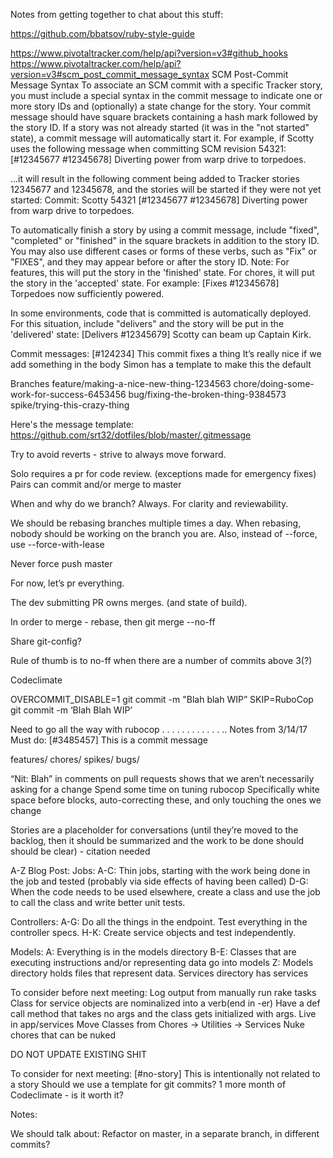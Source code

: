Notes from getting together to chat about this stuff: 

https://github.com/bbatsov/ruby-style-guide

https://www.pivotaltracker.com/help/api?version=v3#github_hooks
https://www.pivotaltracker.com/help/api?version=v3#scm_post_commit_message_syntax
SCM Post-Commit Message Syntax
To associate an SCM commit with a specific Tracker story, you must include a special syntax in the commit message to indicate one or more story IDs and (optionally) a state change for the story. Your commit message should have square brackets containing a hash mark followed by the story ID. If a story was not already started (it was in the "not started" state), a commit message will automatically start it. For example, if Scotty uses the following message when committing SCM revision 54321:
  [#12345677 #12345678] Diverting power from warp drive to torpedoes.
  
...it will result in the following comment being added to Tracker stories 12345677 and 12345678, and the stories will be started if they were not yet started:
  Commit: Scotty
  54321
  [#12345677 #12345678] Diverting power from warp drive to torpedoes.
  
To automatically finish a story by using a commit message, include "fixed", "completed" or "finished" in the square brackets in addition to the story ID. You may also use different cases or forms of these verbs, such as "Fix" or "FIXES", and they may appear before or after the story ID. Note: For features, this will put the story in the 'finished' state. For chores, it will put the story in the 'accepted' state. For example:
  [Fixes #12345678] Torpedoes now sufficiently powered.
  
In some environments, code that is committed is automatically deployed. For this situation, include "delivers" and the story will be put in the 'delivered' state:
  [Delivers #12345679] Scotty can beam up Captain Kirk.

Commit messages: 
[#124234] This commit fixes a thing
It’s really nice if we add something in the body
Simon has a template to make this the default


Branches
feature/making-a-nice-new-thing-1234563
chore/doing-some-work-for-success-6453456
bug/fixing-the-broken-thing-9384573
spike/trying-this-crazy-thing

Here's the message template: https://github.com/srt32/dotfiles/blob/master/.gitmessage

Try to avoid reverts - strive to always move forward. 

Solo requires a pr for code review. (exceptions made for emergency fixes)
Pairs can commit and/or merge to master

When and why do we branch? Always. For clarity and reviewability. 

We should be rebasing branches multiple times a day. 
When rebasing, nobody should be working on the branch you are. 
Also, instead of --force, use --force-with-lease

Never force push master

For now, let’s pr everything. 

The dev submitting PR owns merges. (and state of build).

In order to merge - rebase, then git merge --no-ff

Share git-config? 

Rule of thumb is to no-ff when there are a number of commits above 3(?)

Codeclimate

OVERCOMMIT_DISABLE=1 git commit -m "Blah blah WIP”
SKIP=RuboCop git commit -m ‘Blah Blah WIP’

Need to go all the way with rubocop
.
.
.
.
.
.
.
.
.
.
.
.
..
Notes from 3/14/17
Must do: 
[#3485457] This is a commit message

features/
chores/
spikes/
bugs/

“Nit: Blah” in comments on pull requests shows that we aren’t necessarily asking for a change
Spend some time on tuning rubocop
Specifically white space before blocks, auto-correcting these, and only touching the ones we change

Stories are a placeholder for conversations (until they’re moved to the backlog, then it should be summarized and the work to be done should should be clear) - citation needed

A-Z Blog Post: 
Jobs:
A-C: Thin jobs, starting with the work being done in the job and tested (probably via side effects of having been called)
D-G: When the code needs to be used elsewhere, create a class and use the job to call the class and write better unit tests. 

Controllers: 
A-G: Do all the things in the endpoint. Test everything in the controller specs. 
H-K: Create service objects and test independently. 

Models: 
A: Everything is in the models directory
B-E: Classes that are executing instructions and/or representing data go into models
Z: Models directory holds files that represent data. Services directory has services

To consider before next meeting: 
Log output from manually run rake tasks
Class for service objects are nominalized into a verb(end in -er)
Have a def call method that takes no args and the class gets initialized with args.
Live in app/services
Move Classes from Chores -> Utilities -> Services
Nuke chores that can be nuked


DO NOT UPDATE EXISTING SHIT

To consider for next meeting: 
[#no-story] This is intentionally not related to a story
Should we use a template for git commits?
1 more month of Codeclimate - is it worth it? 

Notes: 

We should talk about: Refactor on master, in a separate branch, in different commits? 


